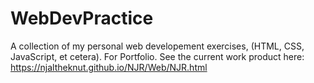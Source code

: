 # WebDevPractice
A collection of my personal web developement exercises, (HTML, CSS, JavaScript, et cetera).  For Portfolio.
See the current work product here:  https://njaltheknut.github.io/NJR/Web/NJR.html

